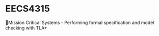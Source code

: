 # EECS4315
🚀Mission Critical Systems - Performing formal specification and model checking with TLA+
